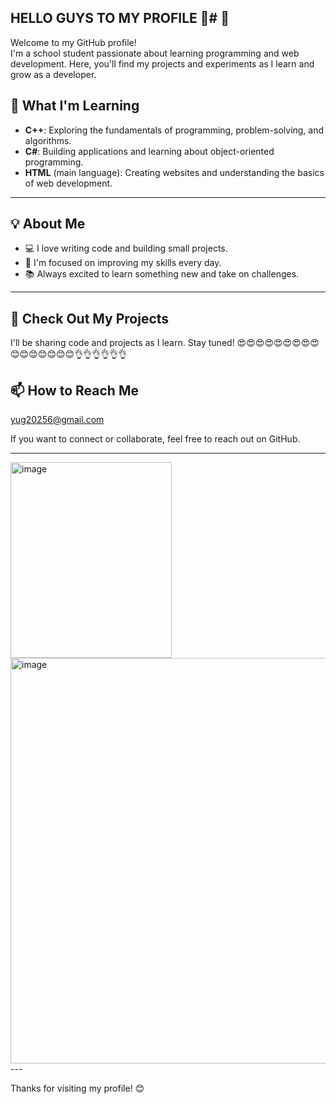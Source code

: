## HELLO GUYS TO MY PROFILE 👋# 👋 

Welcome to my GitHub profile!  
I'm a school student passionate about learning programming and web development. Here, you'll find my projects and experiments as I learn and grow as a developer.

## 🌱 What I'm Learning

- **C++**: Exploring the fundamentals of programming, problem-solving, and algorithms.
- **C#**: Building applications and learning about object-oriented programming.
- **HTML** (main language): Creating websites and understanding the basics of web development.
 ---

## 💡 About Me

- 💻 I love writing code and building small projects.
- 🎯 I'm focused on improving my skills every day.
- 📚 Always excited to learn something new and take on challenges.
---

## 📂 Check Out My Projects


I'll be sharing code and projects as I learn. Stay tuned! 😍😍😍😍😍😍😍😍😍😊😊😊😊😊😊😊👌👌👌👌👌👌

## 📫 How to Reach Me
yug20256@gmail.com

If you want to connect or collaborate, feel free to reach out on GitHub.

---

<img width="258" height="313" alt="image" src="https://github.com/user-attachments/assets/3c360542-0948-45ee-aa1e-ac76ab980dad" />
<img width="757" height="649" alt="image" src="https://github.com/user-attachments/assets/f1805fa3-6d87-4a3a-96b7-7630bab64e03" />
---

Thanks for visiting my profile! 😊





<!--
**yuguwduewgd/yuguwduewgd** is a ✨ _special_ ✨ repository because its `README.md` (this file) appears on your GitHub profile.

Here are some ideas to get you started:

- 🔭 I’m currently working on ...
- 🌱 I’m currently learning .. C++ and C#
- 📫 How to reach me: ...yug20256@gmail.com
- 😄 Pronouns: ... He/Him
- ⚡ Fun fact: ...I am a school student
-->
